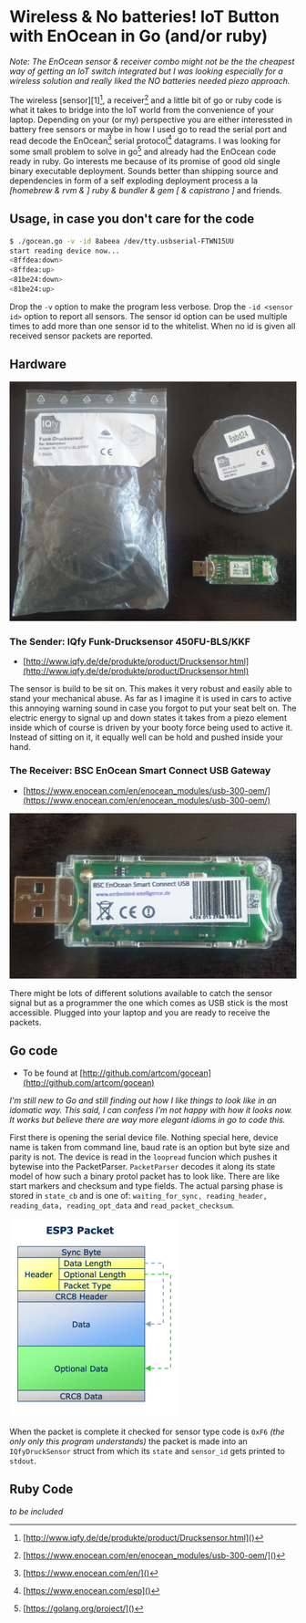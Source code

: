 # Wireless & No batteries! IoT Button with EnOcean in Go (and/or ruby)

_Note: The EnOcean sensor & receiver combo might not be the the cheapest way of getting an IoT switch integrated but I was looking especially for a wireless solution and really liked the NO batteries needed piezo approach._

The wireless [sensor][1][^1], a receiver[^2] and a little bit of go or ruby code is what it takes to bridge into the IoT world from the convenience of your laptop. Depending on your (or my) perspective you are either interessted in battery free sensors or maybe in how I used go to read the serial port and read decode the EnOcean[^3] serial protocol[^4] datagrams. I was looking for some small problem to solve in go[^5] and already had the EnOcean code ready in ruby. Go interests me because of its promise of good old single binary executable deployment. Sounds better than shipping source and dependencies in form of a self exploding deployment process a la _[homebrew & rvm & ] ruby & bundler & gem [ & capistrano ]_ and friends.

## Usage, in case you don't care for the code

```bash
$ ./gocean.go -v -id 8abeea /dev/tty.usbserial-FTWN15UU  
start reading device now...
<8ffdea:down>
<8ffdea:up>
<81be24:down>
<81be24:up>
```

Drop the `-v` option to make the program less verbose. Drop the `-id <sensor id>` option to report all sensors. The sensor id option can be used multiple times to add more than one sensor id to the whitelist. When no id is given all received sensor packets are reported. 

## Hardware

![EnOcean Sensor and USB stick receiver](IMG_20170227_104639.jpg)

### The Sender: IQfy Funk-Drucksensor 450FU-BLS/KKF

- [http://www.iqfy.de/de/produkte/product/Drucksensor.html](http://www.iqfy.de/de/produkte/product/Drucksensor.html)

The sensor is build to be sit on. This makes it very robust and easily able to stand your mechanical abuse. As far as I imagine it is used in cars to active this annoying warning sound in case you forgot to put your seat belt on. The electric energy to signal up and down states it takes from a piezo element inside which of course is driven by your booty force being used to active it. Instead of sitting on it, it equally well can be hold and pushed inside your hand.  

### The Receiver: BSC EnOcean Smart Connect USB Gateway

- [https://www.enocean.com/en/enocean_modules/usb-300-oem/](https://www.enocean.com/en/enocean_modules/usb-300-oem/)

![EnOcean Sensor and USB stick receiver](IMG_20170227_104659.jpg)

There might be lots of different solutions available to catch the sensor signal but as a programmer the one which comes as USB stick is the most accessible. Plugged into your laptop and you are ready to receive the packets. 

## Go code

- To be found at [http://github.com/artcom/gocean](http://github.com/artcom/gocean)

_I'm still new to Go and still finding out how I like things to look like in an idomatic way. This said, I can confess I'm not happy with how it looks now. It works but believe there are way more elegant idioms in go to code this._

First there is opening the serial device file. Nothing special here, device name is taken from command line, baud rate is an option but byte size and parity is not. The device is read in the `loopread` funcion which pushes it bytewise into the PacketParser. `PacketParser` decodes it along its state model of how such a binary protol packet has to look like. There are like start markers and checksum and type fields. The actual parsing phase is stored in `state_cb` and is one of: `waiting_for_sync, reading_header, reading_data, reading_opt_data` and `read_packet_checksum`.

![](ESP3-Packet.png)

When the packet is complete it checked for sensor type code is `0xF6` _(the only only this program understands)_ the packet is made into an `IQfyDruckSensor` struct from which its `state` and `sensor_id` gets printed to `stdout`. 

## Ruby Code

_to be included_

[^1]: [http://www.iqfy.de/de/produkte/product/Drucksensor.html]()
[^2]: [https://www.enocean.com/en/enocean_modules/usb-300-oem/]()
[^3]: [https://www.enocean.com/en/]()
[^4]: [https://www.enocean.com/esp]()
[^5]: [https://golang.org/project/]()
[^6]: [EnOceanSerialProtocol3.pdf](EnOceanSerialProtocol3.pdf)

